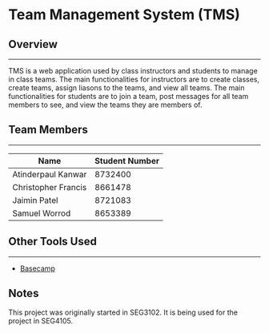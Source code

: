 # Team Management System (TMS)

## Overview
---
TMS is a web application used by class instructors and students to manage in class teams. The main functionalities for instructors are to create classes, create teams, assign liasons to the teams, and view all teams. The main functionalities for students are to join a team, post messages for all team members to see, and view the teams they are members of.

## Team Members
---
| Name | Student Number |
|----|----|
| Atinderpaul Kanwar | 8732400 |
| Christopher Francis | 8661478 |
| Jaimin Patel | 8721083 |
| Samuel Worrod | 8653389 |

## Other Tools Used
---
 - [Basecamp](https://3.basecamp.com/4865769/projects/18929395)


## Notes
This project was originally started in SEG3102. It is being used for the project in SEG4105.
